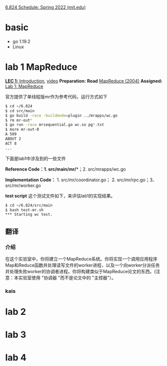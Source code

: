 [6.824 Schedule: Spring 2022 (mit.edu)](https://pdos.csail.mit.edu/6.824/schedule.html)

# basic

- go 1.19.2
- Linux

# lab 1 MapReduce

[**LEC 1:** ](https://pdos.csail.mit.edu/6.824/papers/mapreduce.pdf)[Introduction](https://pdos.csail.mit.edu/6.824/notes/l01.txt), [video](https://youtu.be/WtZ7pcRSkOA)
**Preparation:** **Read** [MapReduce (2004)](https://pdos.csail.mit.edu/6.824/papers/mapreduce.pdf)
**Assigned:** [Lab 1: MapReduce](https://pdos.csail.mit.edu/6.824/labs/lab-mr.html)

官方提供了单线程版mr作为参考代码，运行方式如下

```bash
$ cd ~/6.824
$ cd src/main
$ go build -race -buildmode=plugin ../mrapps/wc.go
$ rm mr-out*
$ go run -race mrsequential.go wc.so pg*.txt
$ more mr-out-0
A 509
ABOUT 2
ACT 8
...
```

下面是lab1中涉及到的一些文件

**Reference Code：1. src/main/mr/***；2. src/mrapps/wc.go

**Implementation Code：** 1. src/mr/coordinator.go； 2. src/mr/rpc.go；3、src/mr/worker.go

**test script**  这个测试文件如下，来评估lab1的实现结果。

```bash
$ cd ~/6.824/src/main
$ bash test-mr.sh
*** Starting wc test.
```

## 翻译

### 介绍

在这个实验室中，你将建立一个MapReduce系统。你将实现一个调用应用程序Map和Reduce函数并处理读写文件的worker进程，以及一个向worker分派任务并处理失败worker的协调者进程。你将构建类似于MapReduce论文的东西。(注意：本实验室使用 "协调器 "而不是论文中的 "主控器"）。

### kais

# lab 2

# lab 3

# lab 4

